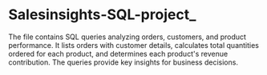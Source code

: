 # Salesinsights-SQL-project_
The file contains SQL queries analyzing orders, customers, and product performance. It lists orders with customer details, calculates total quantities ordered for each product, and determines each product's revenue contribution. The queries provide key insights for business decisions.
